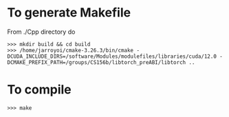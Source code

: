 # To generate Makefile
From ./Cpp directory do
```
>>> mkdir build && cd build
>>> /home/jarroyoi/cmake-3.26.3/bin/cmake -DCUDA_INCLUDE_DIRS=/software/Modules/modulefiles/libraries/cuda/12.0 -DCMAKE_PREFIX_PATH=/groups/CS156b/libtorch_preABI/libtorch ..
```

# To compile
```
>>> make
```
